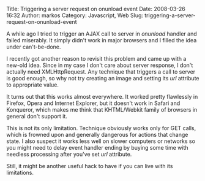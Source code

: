 Title: Triggering a server request on onunload event
Date: 2008-03-26 16:32
Author: markos
Category: Javascript, Web
Slug: triggering-a-server-request-on-onunload-event

A while ago I tried to trigger an AJAX call to server in *onunload*
handler and failed miserably. It simply didn't work in major browsers
and I filled the idea under can't-be-done.

I recently got another reason to revisit this problem and came up with a
new-old idea. Since in my case I don't care about server response, I
don't actually need XMLHttpRequest. Any technique that triggers a call
to server is good enough, so why not try creating an image and setting
its *url* attribute to appropriate value.

It turns out that this works almost everywhere. It worked pretty
flawlessly in Firefox, Opera and Internet Explorer, but it doesn't work
in Safari and Konqueror, which makes me think that KHTML/Webkit family
of browsers in general don't support it.

This is not its only limitation. Technique obviously works only for GET
calls, which is frowned upon and generally dangerous for actions that
change state. I also suspect it works less well on slower computers or
networks so you might need to delay event handler ending by buying some
time with needless processing after you've set *url* attribute.

Still, it might be another useful hack to have if you can live with its
limitations.

